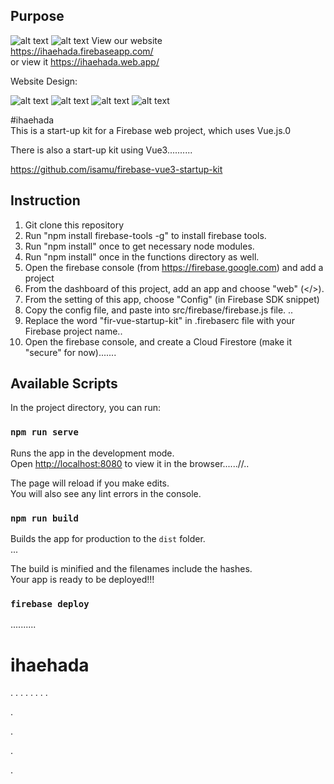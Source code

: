 ## Purpose

![alt text](https://res.cloudinary.com/storagemanagementcontainer/image/upload/v1649715786/ihaehada/title_rdwtze.png)
![alt text](https://res.cloudinary.com/storagemanagementcontainer/image/upload/v1649715857/ihaehada/header_e7bdal.png)
View our website <br />
https://ihaehada.firebaseapp.com/ <br />
or view it https://ihaehada.web.app/ <br />

Website Design: 

![alt text](https://res.cloudinary.com/storagemanagementcontainer/image/upload/v1649715385/ihaehada/web1_xxqxpf.png)
![alt text](https://res.cloudinary.com/storagemanagementcontainer/image/upload/v1649715383/ihaehada/web2_y2tj98.png)
![alt text](https://res.cloudinary.com/storagemanagementcontainer/image/upload/v1649715387/ihaehada/web3_hd2klp.png)
![alt text](https://res.cloudinary.com/storagemanagementcontainer/image/upload/v1649715385/ihaehada/web4_nz9im0.png)


#ihaehada  <br />
This is a start-up kit for a Firebase web project, which uses Vue.js.0 <br />

There is also a start-up kit using Vue3..........

https://github.com/isamu/firebase-vue3-startup-kit
## Instruction

1. Git clone this repository
2. Run "npm install firebase-tools -g" to install firebase tools.
3. Run "npm install" once to get necessary node modules.
4. Run "npm install" once in the functions directory as well.
5. Open the firebase console (from https://firebase.google.com) and add a project
6. From the dashboard of this project, add an app and choose "web" (</>).
7. From the setting of this app, choose "Config" (in Firebase SDK snippet)
8. Copy the config file, and paste into src/firebase/firebase.js file.  ..
9. Replace the word "fir-vue-startup-kit" in .firebaserc file with your Firebase project name..
10. Open the firebase console, and create a Cloud Firestore (make it "secure" for now).......


## Available Scripts

In the project directory, you can run:


### `npm run serve`
Runs the app in the development mode.<br>
Open [http://localhost:8080](http://localhost:8080) to view it in the browser......//..

The page will reload if you make edits.<br>
You will also see any lint errors in the console.

### `npm run build`

Builds the app for production to the `dist` folder.<br>...

The build is minified and the filenames include the hashes.<br>
Your app is ready to be deployed!!!

### `firebase deploy`

..........


# ihaehada







.
.
.
.
.
.
.
.





































































































.















































.
































































































































.














































































































































































.
